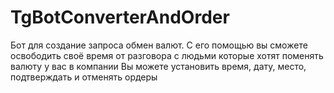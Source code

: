 # TgBotConverterAndOrder
Бот для создание запроса обмен валют.
С его помощью вы сможете освободить своё время от разговора с людьми которые хотят поменять валюту у вас в компании
Вы можете установить время, дату, место, подтверждать и отменять ордеры
